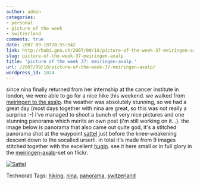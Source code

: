 ```yaml
---
author: admin
categories:
- personal
- picture of the week
- switzerland
comments: true
date: 2007-09-18T20:55:54Z
link: http://habi.gna.ch/2007/09/18/picture-of-the-week-37-meiringen-axalp/
slug: picture-of-the-week-37-meiringen-axalp
title: 'picture of the week 37: meiringen-axalp '
url: /2007/09/18/picture-of-the-week-37-meiringen-axalp/
wordpress_id: 1024
---
```


since nina finally returned from her internship at the cancer institute in london, we were able to go for a nice hike this weekend. we walked from [meiringen to the axalp](http://tinyurl.com/2zxpop). the weather was absolutely stunning, so we had a great day (most days together with nina are great, so this was not really a surprise :-)
i've managed to shoot a bunch of  very nice pictures and one stunning panorama which merits an own post (i'm still working on it...).
the image below is panorama that also came out quite god, it's a stitched panorama shot at the waypoint [sattel](http://map.search.ch/meiringen?x=-2657&y=546&poi=verkehr,gastro,geo,anzeigen) just before the knee-weakening descent down to the socalled urserli. in total it's made from 9 images stitched together with the excellent [hugin](http://hugin.sourceforge.net/).
see it here small or in full glory in the [meiringen-axalp](http://flickr.com/photos/habi/sets/72157602063046768/)-set on flickr.



[![Sattel](http://habi.gna.ch/wp-content/uploads/2007/09/sattel-tm.jpg)](http://habi.gna.ch/wp-content/uploads/2007/09/sattel.jpg)




Technorati Tags: [hiking](http://www.technorati.com/tag/hiking), [nina](http://www.technorati.com/tag/nina), [panorama](http://www.technorati.com/tag/panorama), [switzerland](http://www.technorati.com/tag/switzerland)
